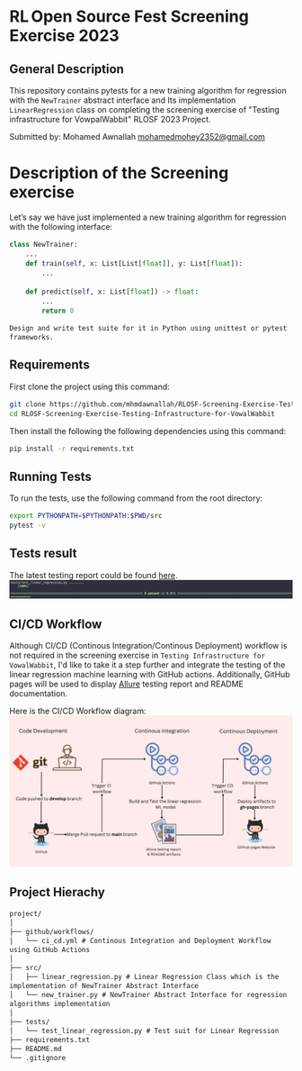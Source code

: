 # RL Open Source Fest Screening Exercise 2023

## General Description

This repository contains pytests for a new training algorithm for regression with the `NewTrainer` abstract interface and Its implementation `LinearRegression` class on completing the screening exercise of "Testing infrastructure for VowpalWabbit" RLOSF 2023 Project.

Submitted by: Mohamed Awnallah <mohamedmohey2352@gmail.com> <br>

# Description of the Screening exercise
Let’s say we have just implemented a new training algorithm for regression with the following interface:

```python
class NewTrainer:
    ...
    def train(self, x: List[List[float]], y: List[float]):
        ...

    def predict(self, x: List[float]) -> float:
        ...
        return 0
```
```
Design and write test suite for it in Python using unittest or pytest frameworks.
```
## Requirements
First clone the project using this command:
```bash
git clone https://github.com/mhmdawnallah/RLOSF-Screening-Exercise-Testing-Infrastructure-for-VowalWabbit.git
cd RLOSF-Screening-Exercise-Testing-Infrastructure-for-VowalWabbit
```
Then install the following the following dependencies using this command:
```bash
pip install -r requirements.txt
```

## Running Tests
To run the tests, use the following command from the root directory:
```bash
export PYTHONPATH=$PYTHONPATH:$PWD/src
pytest -v
```

## Tests result
The latest testing report could be found [here](https://mhmdawnallah.github.io/RLOSF-Screening-Exercise-Testing-Infrastructure-for-VowalWabbit/allure_testing_report/#).
![tests-output](assets/tests-output.png)

## CI/CD Workflow
Although CI/CD (Continous Integration/Continous Deployment) workflow is not required in the screening exercise in `Testing Infrastructure for VowalWabbit`, I'd like to take it a step further and integrate the testing of the linear regression machine learning with GitHub actions. Additionally, GitHub pages will be used to display [Allure](https://github.com/allure-framework) testing report and README documentation.

Here is the CI/CD Workflow diagram:
![ci-cd-workflow](assets/ci-cd-workflow-diagram.png)

## Project Hierachy
```
project/
│
├── github/workflows/
│   └── ci_cd.yml # Continous Integration and Deployment Workflow using GitHub Actions
│
├── src/
│   ├── linear_regression.py # Linear Regression Class which is the implementation of NewTrainer Abstract Interface
│   └── new_trainer.py # NewTrainer Abstract Interface for regression algorithms implementation
│
├── tests/
│   └── test_linear_regression.py # Test suit for Linear Regression
├── requirements.txt
├── README.md
└── .gitignore
```
